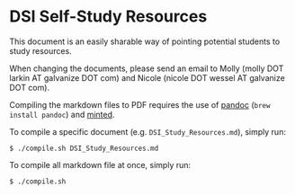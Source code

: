 # DSI Self-Study Resources

This document is an easily sharable way of pointing potential students to study resources.  

When changing the documents, please send an email to Molly (molly DOT larkin AT galvanize DOT com) and Nicole (nicole DOT wessel AT galvanize DOT com).

Compiling the markdown files to PDF requires the use of [pandoc](http://pandoc.org/) (`brew install pandoc`) and [minted](https://github.com/gpoore/minted).

To compile a specific document (e.g. `DSI_Study_Resources.md`), simply run:

```
$ ./compile.sh DSI_Study_Resources.md
```

To compile all markdown file at once, simply run:

```
$ ./compile.sh
```
